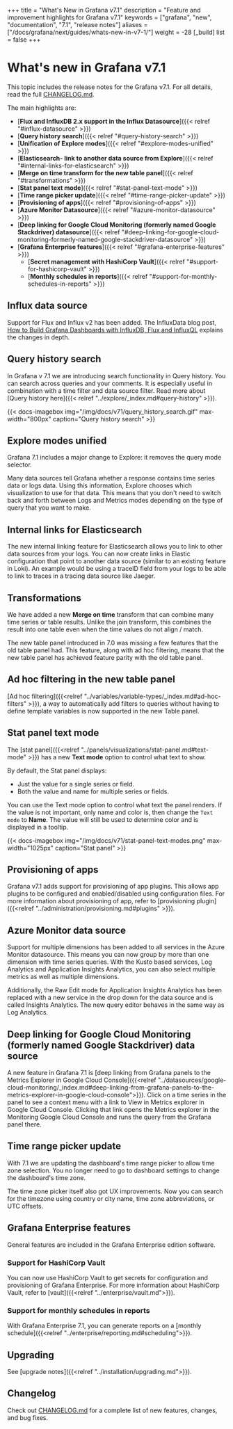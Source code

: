 +++
title = "What's New in Grafana v7.1"
description = "Feature and improvement highlights for Grafana v7.1"
keywords = ["grafana", "new", "documentation", "7.1", "release notes"]
aliases = ["/docs/grafana/next/guides/whats-new-in-v7-1/"]
weight = -28
[_build]
list = false
+++

# What's new in Grafana v7.1

This topic includes the release notes for the Grafana v7.1. For all details, read the full [CHANGELOG.md](https://github.com/grafana/grafana/blob/master/CHANGELOG.md).

The main highlights are:

- [**Flux and InfluxDB 2.x support in the Influx Datasource**]({{< relref "#influx-datasource" >}})
- [**Query history search**]({{< relref "#query-history-search" >}})
- [**Unification of Explore modes**]({{< relref "#explore-modes-unified" >}})
- [**Elasticsearch- link to another data source from Explore**]({{< relref "#internal-links-for-elasticsearch" >}})
- [**Merge on time transform for the new table panel**]({{< relref "#transformations" >}})
- [**Stat panel text mode**]({{< relref "#stat-panel-text-mode" >}})
- [**Time range picker update**]({{< relref "#time-range-picker-update" >}})
- [**Provisioning of apps**]({{< relref "#provisioning-of-apps" >}})
- [**Azure Monitor Datasource**]({{< relref "#azure-monitor-datasource" >}})
- [**Deep linking for Google Cloud Monitoring (formerly named Google Stackdriver) datasource**]({{< relref "#deep-linking-for-google-cloud-monitoring-formerly-named-google-stackdriver-datasource" >}})
- [**Grafana Enterprise features**]({{< relref "#grafana-enterprise-features" >}})
  - [**Secret management with HashiCorp Vault**]({{< relref "#support-for-hashicorp-vault" >}})
  - [**Monthly schedules in reports**]({{< relref "#support-for-monthly-schedules-in-reports" >}})

## Influx data source

Support for Flux and Influx v2 has been added. The InfluxData blog post, [How to Build Grafana Dashboards with InfluxDB, Flux and InfluxQL](https://www.influxdata.com/blog/how-grafana-dashboard-influxdb-flux-influxql/) explains the changes in depth.

## Query history search

In Grafana v 7.1 we are introducing search functionality in Query history. You can search across queries and your comments. It is especially useful in combination with a time filter and data source filter. Read more about [Query history here]({{< relref "../explore/_index.md#query-history" >}}).

{{< docs-imagebox img="/img/docs/v71/query_history_search.gif" max-width="800px" caption="Query history search" >}}

## Explore modes unified

Grafana 7.1 includes a major change to Explore: it removes the query mode selector.

Many data sources tell Grafana whether a response contains time series data or logs data. Using this information, Explore chooses which visualization to use for that data. This means that you don't need to switch back and forth between Logs and Metrics modes depending on the type of query that you want to make.

## Internal links for Elasticsearch

The new internal linking feature for Elasticsearch allows you to link to other data sources from your logs. You can now create links in Elastic configuration that point to another data source (similar to an existing feature in Loki). An example would be using a traceID field from your logs to be able to link to traces in a tracing data source like Jaeger.

## Transformations

We have added a new **Merge on time** transform that can combine many time series or table results. Unlike the join transform, this combines the result into one table even when the time values do not align / match.

The new table panel introduced in 7.0 was missing a few features that the old table panel had. This feature, along with ad hoc filtering, means that the new table panel has achieved feature parity with the old table panel.

## Ad hoc filtering in the new table panel

[Ad hoc filtering]({{<relref "../variables/variable-types/_index.md#ad-hoc-filters" >}}), a way to automatically add filters to queries without having to define template variables is now supported in the new Table panel.

## Stat panel text mode

The [stat panel]({{<relref "../panels/visualizations/stat-panel.md#text-mode" >}}) has a new **Text mode** option to control what text to show.

By default, the Stat panel displays:

- Just the value for a single series or field.
- Both the value and name for multiple series or fields.

You can use the Text mode option to control what text the panel renders. If the value is not important, only name and color is, then change the `Text mode` to **Name**. The value will still be used to determine color and is displayed in a tooltip.

{{< docs-imagebox img="/img/docs/v71/stat-panel-text-modes.png" max-width="1025px" caption="Stat panel" >}}

## Provisioning of apps

Grafana v7.1 adds support for provisioning of app plugins. This allows app plugins to be configured and enabled/disabled using configuration files. For more information about provisioning of app, refer to [provisioning plugin]({{<relref "../administration/provisioning.md#plugins" >}}).

## Azure Monitor data source

Support for multiple dimensions has been added to all services in the Azure Monitor datasource. This means you can now group by more than one dimension with time series queries. With the Kusto based services, Log Analytics and Application Insights Analytics, you can also select multiple metrics as well as multiple dimensions.

Additionally, the Raw Edit mode for Application Insights Analytics has been replaced with a new service in the drop down for the data source and is called Insights Analytics. The new query editor behaves in the same way as Log Analytics.

## Deep linking for Google Cloud Monitoring (formerly named Google Stackdriver) data source

A new feature in Grafana 7.1 is [deep linking from Grafana panels to the Metrics Explorer in Google Cloud Console]({{<relref "../datasources/google-cloud-monitoring/_index.md#deep-linking-from-grafana-panels-to-the-metrics-explorer-in-google-cloud-console">}}). Click on a time series in the panel to see a context menu with a link to View in Metrics explorer in Google Cloud Console. Clicking that link opens the Metrics explorer in the Monitoring Google Cloud Console and runs the query from the Grafana panel there.

## Time range picker update

With 7.1 we are updating the dashboard's time range picker to allow time zone selection. You no longer need to go to dashboard settings to change the dashboard's time zone.

The time zone picker itself also got UX improvements. Now you can search for the timezone using country or city name, time zone abbreviations, or UTC offsets.

## Grafana Enterprise features

General features are included in the Grafana Enterprise edition software.

### Support for HashiCorp Vault

You can now use HashiCorp Vault to get secrets for configuration and provisioning of Grafana Enterprise. For more information about HashiCorp Vault, refer to [vault]({{<relref "../enterprise/vault.md">}}).

### Support for monthly schedules in reports

With Grafana Enterprise 7.1, you can generate reports on a [monthly schedule]({{<relref "../enterprise/reporting.md#scheduling">}}).

## Upgrading

See [upgrade notes]({{<relref "../installation/upgrading.md">}}).

## Changelog

Check out [CHANGELOG.md](https://github.com/grafana/grafana/blob/master/CHANGELOG.md) for a complete list of new features, changes, and bug fixes.
